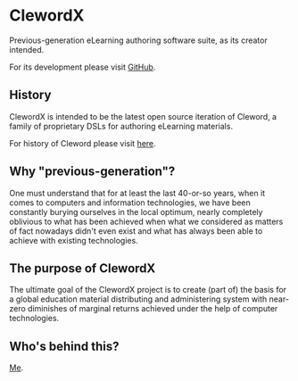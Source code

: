 # ClewordX

Previous-generation eLearning authoring software suite, as its creator intended.

For its development please visit [GitHub](https://github.com/ClewordX).

## History

ClewordX is intended to be the latest open source iteration of Cleword, a family of proprietary DSLs for authoring eLearning materials.

For history of Cleword please visit [here](https://sebastian.graphics/blog/the-history-of-cleword.html).

## Why "previous-generation"?

One must understand that for at least the last 40-or-so years, when it comes to computers and information technologies, we have been constantly burying ourselves in the local optimum, nearly completely oblivious to what has been achieved when what we considered as matters of fact nowadays didn't even exist and what has always been able to achieve with existing technologies. 

## The purpose of ClewordX

The ultimate goal of the ClewordX project is to create (part of) the basis for a global education material distributing and administering system with near-zero diminishes of marginal returns achieved under the help of computer technologies.

## Who's behind this?

[Me](https://sebastian.graphics).
